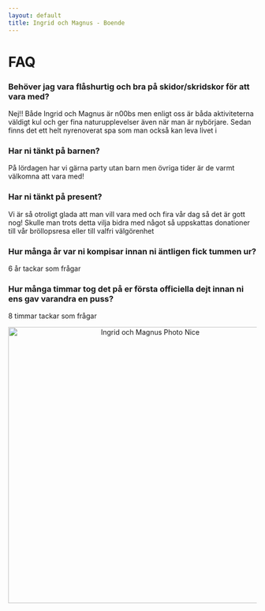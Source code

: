 ```yaml
---
layout: default
title: Ingrid och Magnus - Boende
---
```


<h1> FAQ </h1>

<h3> Behöver jag vara flåshurtig och bra på skidor/skridskor för att vara med? </h3>

Nej!! Både Ingrid och Magnus är n00bs men enligt oss är båda aktiviteterna väldigt kul och ger fina naturupplevelser även när man är nybörjare. Sedan finns det ett helt nyrenoverat spa som man också kan leva livet i

### Har ni tänkt på barnen?

På lördagen har vi gärna party utan barn men övriga tider är de varmt välkomna att vara med!

### Har ni tänkt på present?

Vi är så otroligt glada att man vill vara med och fira vår dag så det är gott nog! Skulle man trots detta vilja bidra med något så uppskattas donationer till vår bröllopsresa eller till valfri välgörenhet

### Hur många år var ni kompisar innan ni äntligen fick tummen ur?

6 år tackar som frågar

### Hur många timmar tog det på er första officiella dejt innan ni ens gav varandra en puss?

8 timmar tackar som frågar

<div style="text-align: center;">
  <img src="./images/nice.jpeg" alt="Ingrid och Magnus Photo Nice"
       style="width:40em; margin-right: 9px; vertical-align: middle;">
</div>
